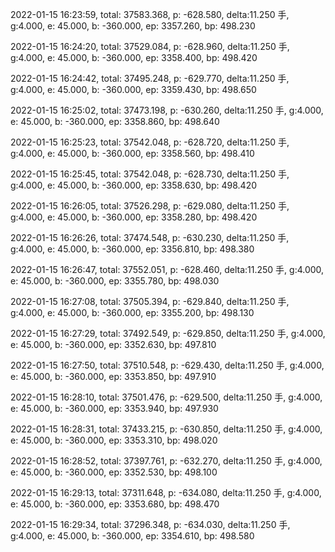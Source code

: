 2022-01-15 16:23:59, total: 37583.368, p: -628.580, delta:11.250 手, g:4.000, e: 45.000, b: -360.000, ep: 3357.260, bp: 498.230

2022-01-15 16:24:20, total: 37529.084, p: -628.960, delta:11.250 手, g:4.000, e: 45.000, b: -360.000, ep: 3358.400, bp: 498.420

2022-01-15 16:24:42, total: 37495.248, p: -629.770, delta:11.250 手, g:4.000, e: 45.000, b: -360.000, ep: 3359.430, bp: 498.650

2022-01-15 16:25:02, total: 37473.198, p: -630.260, delta:11.250 手, g:4.000, e: 45.000, b: -360.000, ep: 3358.860, bp: 498.640

2022-01-15 16:25:23, total: 37542.048, p: -628.720, delta:11.250 手, g:4.000, e: 45.000, b: -360.000, ep: 3358.560, bp: 498.410

2022-01-15 16:25:45, total: 37542.048, p: -628.730, delta:11.250 手, g:4.000, e: 45.000, b: -360.000, ep: 3358.630, bp: 498.420

2022-01-15 16:26:05, total: 37526.298, p: -629.080, delta:11.250 手, g:4.000, e: 45.000, b: -360.000, ep: 3358.280, bp: 498.420

2022-01-15 16:26:26, total: 37474.548, p: -630.230, delta:11.250 手, g:4.000, e: 45.000, b: -360.000, ep: 3356.810, bp: 498.380

2022-01-15 16:26:47, total: 37552.051, p: -628.460, delta:11.250 手, g:4.000, e: 45.000, b: -360.000, ep: 3355.780, bp: 498.030

2022-01-15 16:27:08, total: 37505.394, p: -629.840, delta:11.250 手, g:4.000, e: 45.000, b: -360.000, ep: 3355.200, bp: 498.130

2022-01-15 16:27:29, total: 37492.549, p: -629.850, delta:11.250 手, g:4.000, e: 45.000, b: -360.000, ep: 3352.630, bp: 497.810

2022-01-15 16:27:50, total: 37510.548, p: -629.430, delta:11.250 手, g:4.000, e: 45.000, b: -360.000, ep: 3353.850, bp: 497.910

2022-01-15 16:28:10, total: 37501.476, p: -629.500, delta:11.250 手, g:4.000, e: 45.000, b: -360.000, ep: 3353.940, bp: 497.930

2022-01-15 16:28:31, total: 37433.215, p: -630.850, delta:11.250 手, g:4.000, e: 45.000, b: -360.000, ep: 3353.310, bp: 498.020

2022-01-15 16:28:52, total: 37397.761, p: -632.270, delta:11.250 手, g:4.000, e: 45.000, b: -360.000, ep: 3352.530, bp: 498.100

2022-01-15 16:29:13, total: 37311.648, p: -634.080, delta:11.250 手, g:4.000, e: 45.000, b: -360.000, ep: 3353.680, bp: 498.470

2022-01-15 16:29:34, total: 37296.348, p: -634.030, delta:11.250 手, g:4.000, e: 45.000, b: -360.000, ep: 3354.610, bp: 498.580